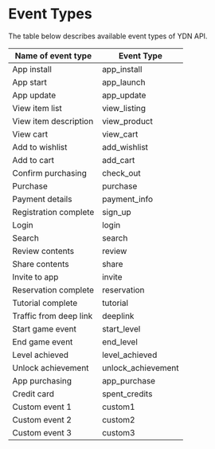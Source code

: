 # Event Types
The table below describes available event types of YDN API.

| Name of event type | Event Type |
|---|---|
| App install | app_install |
| App start | app_launch |
| App update | app_update |
| View item list | view_listing |
| View item description | view_product |
| View cart | view_cart |
| Add to wishlist | add_wishlist |
| Add to cart | add_cart |
| Confirm purchasing | check_out |
| Purchase | purchase |
| Payment details | payment_info |
| Registration complete | sign_up |
| Login | login |
| Search | search |
| Review contents | review |
| Share contents | share |
| Invite to app | invite |
| Reservation complete | reservation |
| Tutorial complete | tutorial |
| Traffic from deep link | deeplink |
| Start game event | start_level |
| End game event | end_level |
| Level achieved | level_achieved |
| Unlock achievement | unlock_achievement |
| App purchasing | app_purchase |
| Credit card | spent_credits |
| Custom event 1 | custom1 |
| Custom event 2 | custom2 |
| Custom event 3 | custom3 |
